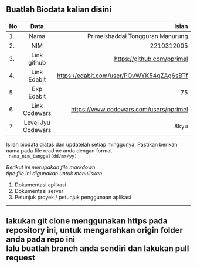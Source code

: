 **Buatlah Biodata kalian disini** <br />
----------------------------------------
|No | Data  | Isian|
|---|:-------:|------:|
|1. |Nama     |   Primelshaddai Tongguran Manurung    |
|2.| NIM        |    2210312005   |
|3. |Link github |  https://github.com/pprimel  |
|4.| Link Edabit |   https://edabit.com/user/PQvWYK54qZAg6sBTf   |
|5|Exp Edabit   |   75   |
|6| Link Codewars|  https://www.codewars.com/users/pprimel    |
|7| Level Jyu Codewars| 8kyu |

Isilah biodata diatas dan updatelah setiap minggunya,
Pastikan berikan nama pada file readme anda dengan format <br/>
`
nama_nim_tanggal(dd/mm/yy)` 

*Berikut ini merupakan file markdown <br/> tipe file ini digunakan untuk menuliskan*
1. Dokumentasi aplikasi
2. Dokumentasi server
3. Petunjuk proyek / petunjuk penggunaan aplikasi
----
**lakukan git clone menggunakan https pada repository ini, untuk mengarahkan origin folder anda pada repo ini<br/> lalu buatlah branch anda sendiri dan lakukan pull request**
----
